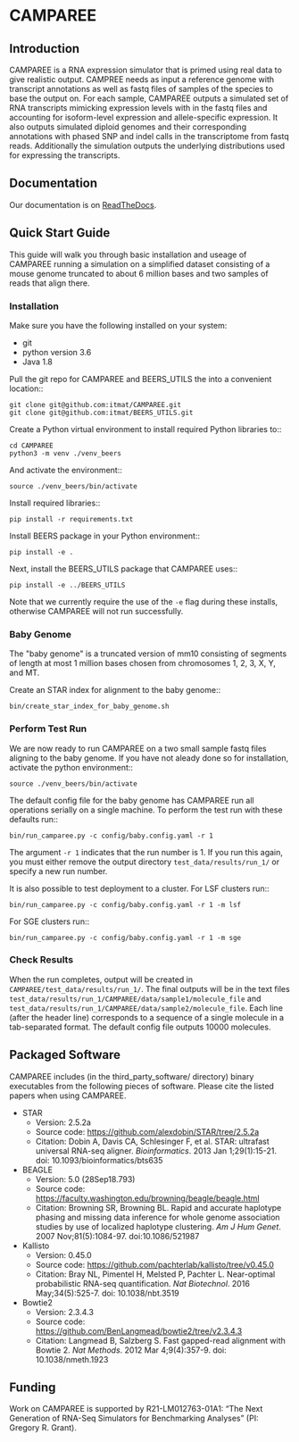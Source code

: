 # CAMPAREE

## Introduction

CAMPAREE is a RNA expression simulator that is primed using real data to give realistic output.
CAMPREE needs as input a reference genome with transcript annotations as well as fastq files of samples of the species to base the output on.
For each sample, CAMPAREE outputs a simulated set of RNA transcripts mimicking expression levels with in the fastq files and accounting for isoform-level expression and allele-specific expression.
It also outputs simulated diploid genomes and their corresponding annotations with phased SNP and indel calls in the transcriptome from fastq reads.
Additionally the simulation outputs the underlying distributions used for expressing the transcripts.

## Documentation

Our documentation is on [ReadTheDocs](https://camparee.readthedocs.io).

## Quick Start Guide

This guide will walk you through basic installation and useage of CAMPAREE running a simulation on a simplified dataset consisting of a mouse genome truncated to about 6 million bases and two samples of reads that align there.

### Installation

Make sure you have the following installed on your system:

- git
- python version 3.6
- Java 1.8

Pull the git repo for CAMPAREE and BEERS_UTILS the into a convenient location::

    git clone git@github.com:itmat/CAMPAREE.git
    git clone git@github.com:itmat/BEERS_UTILS.git

Create a Python virtual environment to install required Python libraries to::

    cd CAMPAREE
    python3 -m venv ./venv_beers

And activate the environment::

    source ./venv_beers/bin/activate

Install required libraries::

    pip install -r requirements.txt

Install BEERS package in your Python environment::

    pip install -e .

Next, install the BEERS_UTILS package that CAMPAREE uses::

    pip install -e ../BEERS_UTILS

Note that we currently require the use of the `-e` flag during these installs, otherwise CAMPAREE will not run successfully.

### Baby Genome

The "baby genome" is a truncated version of mm10 consisting of segments of length at most 1 million bases chosen from chromosomes 1, 2, 3, X, Y, and MT.

Create an STAR index for alignment to the baby genome::

    bin/create_star_index_for_baby_genome.sh

### Perform Test Run

We are now ready to run CAMPAREE on a two small sample fastq files aligning to the baby genome.
If you have not aleady done so for installation, activate the python environment::

    source ./venv_beers/bin/activate

The default config file for the baby genome has CAMPAREE run all operations serially on a single machine.
To perform the test run with these defaults run::

    bin/run_camparee.py -c config/baby.config.yaml -r 1

The argument `-r 1` indicates that the run number is 1.
If you run this again, you must either remove the output directory `test_data/results/run_1/` or specify a new run number.

It is also possible to test deployment to a cluster.
For LSF clusters run::

    bin/run_camparee.py -c config/baby.config.yaml -r 1 -m lsf

For SGE clusters run::

    bin/run_camparee.py -c config/baby.config.yaml -r 1 -m sge

### Check Results

When the run completes, output will be created in `CAMPAREE/test_data/results/run_1/`.
The final outputs will be in the text files `test_data/results/run_1/CAMPAREE/data/sample1/molecule_file` and  `test_data/results/run_1/CAMPAREE/data/sample2/molecule_file`.
Each line (after the header line) corresponds to a sequence of a single molecule in a tab-separated format.
The default config file outputs 10000 molecules.

## Packaged Software

CAMPAREE includes (in the third_party_software/ directory) binary executables from the following pieces of software. Please cite the listed papers when using CAMPAREE.

- STAR
    * Version: 2.5.2a
    * Source code: https://github.com/alexdobin/STAR/tree/2.5.2a
    * Citation: Dobin A, Davis CA, Schlesinger F, et al. STAR: ultrafast universal RNA-seq aligner. *Bioinformatics*. 2013 Jan 1;29(1):15-21. doi: 10.1093/bioinformatics/bts635
- BEAGLE
    * Version: 5.0 (28Sep18.793)
    * Source code: https://faculty.washington.edu/browning/beagle/beagle.html
    * Citation:
        Browning SR, Browning BL. Rapid and accurate haplotype phasing and missing data inference for whole genome association studies by use of localized haplotype clustering. *Am J Hum Genet*. 2007 Nov;81(5):1084-97. doi:10.1086/521987
- Kallisto
    * Version: 0.45.0
    * Source code: https://github.com/pachterlab/kallisto/tree/v0.45.0
    * Citation: Bray NL, Pimentel H, Melsted P, Pachter L. Near-optimal probabilistic RNA-seq quantification. *Nat Biotechnol*. 2016 May;34(5):525-7. doi: 10.1038/nbt.3519
- Bowtie2
    * Version: 2.3.4.3
    * Source code: https://github.com/BenLangmead/bowtie2/tree/v2.3.4.3
    * Citation: Langmead B, Salzberg S. Fast gapped-read alignment with Bowtie 2. *Nat Methods*. 2012 Mar 4;9(4):357-9. doi: 10.1038/nmeth.1923

## Funding

Work on CAMPAREE is supported by R21-LM012763-01A1: “The Next Generation of RNA-Seq Simulators for Benchmarking Analyses” (PI: Gregory R. Grant).
